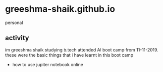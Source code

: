 # greeshma-shaik.github.io
personal
## activity
im greeshma shaik studying b.tech attended AI boot camp from 11-11-2019. 
these were the basic things that i have learnt in this boot camp
* how to use jupiter notebook online
